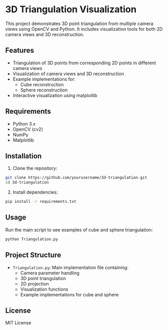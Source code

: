 # 3D Triangulation Visualization

This project demonstrates 3D point triangulation from multiple camera views using OpenCV and Python. It includes visualization tools for both 2D camera views and 3D reconstruction.

## Features

- Triangulation of 3D points from corresponding 2D points in different camera views
- Visualization of camera views and 3D reconstruction
- Example implementations for:
  - Cube reconstruction
  - Sphere reconstruction
- Interactive visualization using matplotlib

## Requirements

- Python 3.x
- OpenCV (cv2)
- NumPy
- Matplotlib

## Installation

1. Clone the repository:
```bash
git clone https://github.com/yourusername/3d-triangulation.git
cd 3d-triangulation
```

2. Install dependencies:
```bash
pip install -r requirements.txt
```

## Usage

Run the main script to see examples of cube and sphere triangulation:
```bash
python Triangulation.py
```

## Project Structure

- `Triangulation.py`: Main implementation file containing:
  - Camera parameter handling
  - 3D point triangulation
  - 2D projection
  - Visualization functions
  - Example implementations for cube and sphere

## License

MIT License 